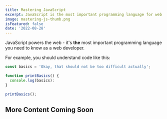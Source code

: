 ```yaml
---
title: Mastering JavaScript
excerpt: JavaScript is the most important programming language for web development. You probably dont know it well enough!
image: mastering-js-thumb.png
isFeatured: false
date: '2022-08-28'
---
```


JavaScript powers the web - it's **the** most important programming language you need to know as a web developer.

For example, you should understand code like this:

```js
const basics = 'Okay, that should not be too difficult actually';

function printBasics() {
  console.log(basics):
}

printBasics();
```

## More Content Coming Soon
